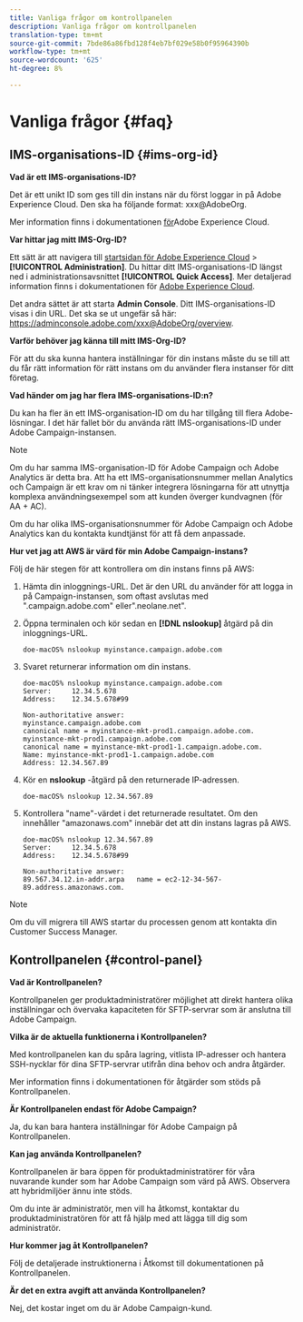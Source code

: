 ```yaml
---
title: Vanliga frågor om kontrollpanelen
description: Vanliga frågor om kontrollpanelen
translation-type: tm+mt
source-git-commit: 7bde86a86fbd128f4eb7bf029e58b0f95964390b
workflow-type: tm+mt
source-wordcount: '625'
ht-degree: 8%

---
```



# Vanliga frågor {#faq}

## IMS-organisations-ID {#ims-org-id}

**Vad är ett IMS-organisations-ID?**

Det är ett unikt ID som ges till din instans när du först loggar in på Adobe Experience Cloud. Den ska ha följande format: xxx@AdobeOrg.

Mer information finns i dokumentationen [för](https://marketing.adobe.com/resources/help/en_US/mcloud/organizations.html)Adobe Experience Cloud.

**Var hittar jag mitt IMS-Org-ID?**

Ett sätt är att navigera till [startsidan för Adobe Experience Cloud](https://experiencecloud.adobe.com/) > **[!UICONTROL Administration]**. Du hittar ditt IMS-organisations-ID längst ned i administrationsavsnittet **[!UICONTROL Quick Access]**. Mer detaljerad information finns i dokumentationen för [Adobe Experience Cloud](https://marketing.adobe.com/resources/help/en_US/mcloud/organizations.html).

Det andra sättet är att starta **Admin Console**. Ditt IMS-organisations-ID visas i din URL. Det ska se ut ungefär så här: https://adminconsole.adobe.com/xxx@AdobeOrg/overview.

**Varför behöver jag känna till mitt IMS-Org-ID?**

För att du ska kunna hantera inställningar för din instans måste du se till att du får rätt information för rätt instans om du använder flera instanser för ditt företag.

**Vad händer om jag har flera IMS-organisations-ID:n?**

Du kan ha fler än ett IMS-organisation-ID om du har tillgång till flera Adobe-lösningar. I det här fallet bör du använda rätt IMS-organisations-ID under Adobe Campaign-instansen.

>[!NOTE]
>
>Om du har samma IMS-organisation-ID för Adobe Campaign och Adobe Analytics är detta bra. Att ha ett IMS-organisationsnummer mellan Analytics och Campaign är ett krav om ni tänker integrera lösningarna för att utnyttja komplexa användningsexempel som att kunden överger kundvagnen (för AA + AC).
>
>Om du har olika IMS-organisationsnummer för Adobe Campaign och Adobe Analytics kan du kontakta kundtjänst för att få dem anpassade.

**Hur vet jag att AWS är värd för min Adobe Campaign-instans?**

Följ de här stegen för att kontrollera om din instans finns på AWS:

1. Hämta din inloggnings-URL. Det är den URL du använder för att logga in på Campaign-instansen, som oftast avslutas med &quot;.campaign.adobe.com&quot; eller&quot;.neolane.net&quot;.
1. Öppna terminalen och kör sedan en **[!DNL nslookup]** åtgärd på din inloggnings-URL.

   `doe-macOS% nslookup myinstance.campaign.adobe.com`

1. Svaret returnerar information om din instans.

   ```
   doe-macOS% nslookup myinstance.campaign.adobe.com
   Server:     12.34.5.678
   Address:    12.34.5.678#99
   
   Non-authoritative answer:
   myinstance.campaign.adobe.com
   canonical name = myinstance-mkt-prod1.campaign.adobe.com.
   myinstance-mkt-prod1.campaign.adobe.com
   canonical name = myinstance-mkt-prod1-1.campaign.adobe.com.
   Name: myinstance-mkt-prod1-1.campaign.adobe.com
   Address: 12.34.567.89
   ```

1. Kör en **nslookup** -åtgärd på den returnerade IP-adressen.

   `doe-macOS% nslookup 12.34.567.89`

1. Kontrollera &quot;name&quot;-värdet i det returnerade resultatet. Om den innehåller &quot;amazonaws.com&quot; innebär det att din instans lagras på AWS.

   ```
   doe-macOS% nslookup 12.34.567.89
   Server:     12.34.5.678
   Address:    12.34.5.678#99
   
   Non-authoritative answer:
   89.567.34.12.in-addr.arpa   name = ec2-12-34-567-89.address.amazonaws.com.
   ```

>[!NOTE]
>
>Om du vill migrera till AWS startar du processen genom att kontakta din Customer Success Manager.

## Kontrollpanelen {#control-panel}

**Vad är Kontrollpanelen?**

Kontrollpanelen ger produktadministratörer möjlighet att direkt hantera olika inställningar och övervaka kapaciteten för SFTP-servrar som är anslutna till Adobe Campaign.

**Vilka är de aktuella funktionerna i Kontrollpanelen?**

Med kontrollpanelen kan du spåra lagring, vitlista IP-adresser och hantera SSH-nycklar för dina SFTP-servrar utifrån dina behov och andra åtgärder.

Mer information finns i dokumentationen för åtgärder som stöds på Kontrollpanelen.

**Är Kontrollpanelen endast för Adobe Campaign?**

Ja, du kan bara hantera inställningar för Adobe Campaign på Kontrollpanelen.

**Kan jag använda Kontrollpanelen?**

Kontrollpanelen är bara öppen för produktadministratörer för våra nuvarande kunder som har Adobe Campaign som värd på AWS. Observera att hybridmiljöer ännu inte stöds.

Om du inte är administratör, men vill ha åtkomst, kontaktar du produktadministratören för att få hjälp med att lägga till dig som administratör.

**Hur kommer jag åt Kontrollpanelen?**

Följ de detaljerade instruktionerna i Åtkomst till dokumentationen på Kontrollpanelen.

**Är det en extra avgift att använda Kontrollpanelen?**

Nej, det kostar inget om du är Adobe Campaign-kund.
